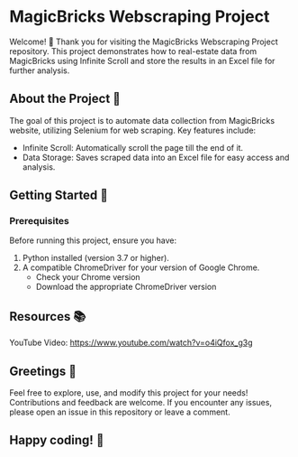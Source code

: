 # MagicBricks Webscraping Project
Welcome! 👋
Thank you for visiting the MagicBricks Webscraping Project repository. This project demonstrates how to real-estate data from MagicBricks  using Infinite Scroll and store the results in an Excel file for further analysis.

## About the Project 📄
The goal of this project is to automate data collection from MagicBricks website, utilizing Selenium for web scraping. Key features include:

- Infinite Scroll: Automatically scroll the page till the end of it.
- Data Storage: Saves scraped data into an Excel file for easy access and analysis.

## Getting Started 🚀
### Prerequisites

Before running this project, ensure you have:

1. Python installed (version 3.7 or higher).
2. A compatible ChromeDriver for your version of Google Chrome.
   - Check your Chrome version
   - Download the appropriate ChromeDriver version

## Resources 📚
YouTube Video: https://www.youtube.com/watch?v=o4iQfox_g3g

## Greetings 🎉
Feel free to explore, use, and modify this project for your needs! Contributions and feedback are welcome. If you encounter any issues, please open an issue in this repository or leave a comment.

## Happy coding! 🚀
